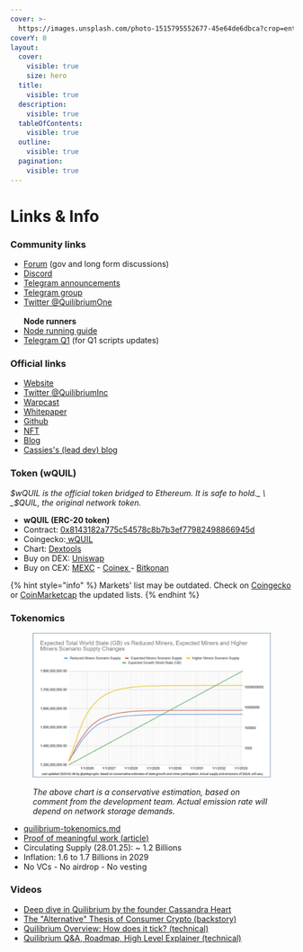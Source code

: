 ```yaml
---
cover: >-
  https://images.unsplash.com/photo-1515795552677-45e64de6dbca?crop=entropy&cs=srgb&fm=jpg&ixid=M3wxOTcwMjR8MHwxfHNlYXJjaHwxfHxRfGVufDB8fHx8MTcxODc4MjU5NHww&ixlib=rb-4.0.3&q=85
coverY: 0
layout:
  cover:
    visible: true
    size: hero
  title:
    visible: true
  description:
    visible: true
  tableOfContents:
    visible: true
  outline:
    visible: true
  pagination:
    visible: true
---
```


# Links & Info

### Community links <a href="#community-links" id="community-links"></a>

* [Forum](https://quilibrium.discourse.group/) (gov and long form discussions)
* [Discord](https://discord.gg/quilibrium)
* [Telegram announcements ](https://t.me/quilibriumANN)
* [Telegram group](https://t.me/quilibrium)
* [Twitter @QuilibriumOne](https://x.com/QuilibriumOne)\
  \
  **Node runners**
* [Node running guide](https://docs.quilibrium.one/)
* [Telegram Q1](https://t.me/quilibriumone) (for Q1 scripts updates)

### Official links <a href="#official-links" id="official-links"></a>

* [Website](https://quilibrium.com/)
* [Twitter @QuilibriumInc](https://x.com/QuilibriumInc)
* [Warpcast](https://warpcast.com/~/channel/quilibrium)
* [Whitepaper](https://quilibrium.com/quilibrium.pdf)
* [Github](https://github.com/quilibriumnetwork/)
* [NFT](https://opensea.io/collection/long-live-the-internet)
* [Blog](https://paragraph.xyz/@quilibrium.com)
* [Cassies's (lead dev) blog](https://cassieheart.substack.com/)

### Token (wQUIL) <a href="#buy-token" id="buy-token"></a>

_$wQUIL is the official token bridged to Ethereum. It is safe to hold._ \
_$QUIL, the original network token._

* **wQUIL (ERC-20 token)**
* Contract: [0x8143182a775c54578c8b7b3ef77982498866945d](https://etherscan.io/token/0x8143182a775c54578c8b7b3ef77982498866945d)
* Coingecko:[ wQUIL](https://www.coingecko.com/en/coins/wrapped-quil)
* Chart: [Dextools](https://www.dextools.io/app/en/ether/pair-explorer/0x43e7ade137b86798654d8e78c36d5a556a647224)
* Buy on DEX: [Uniswap](https://app.uniswap.org/swap?inputCurrency=ETH\&outputCurrency=0x8143182a775c54578c8b7b3ef77982498866945d)
* Buy on CEX: [MEXC](https://www.mexc.com/it-IT/exchange/WQUIL_USDT) - [Coinex ](https://www.coinex.com/en/exchange/wquil-usdt)- [Bitkonan](https://www.bitkonan.com/trade/view/wquil_usdt)

{% hint style="info" %}
Markets' list may be outdated. Check on [Coingecko](https://www.coingecko.com/en/coins/wrapped-quil) or [CoinMarketcap](https://coinmarketcap.com/currencies/wrapped-quil/#Markets) the updated lists.
{% endhint %}

### Tokenomics <a href="#tokenomics" id="tokenomics"></a>

<figure><img src=".gitbook/assets/Q-emissions-curve.jpg" alt=""><figcaption><p><em>The above chart is a conservative estimation, based on comment from the development team. Actual emission rate will depend on network storage demands.</em></p></figcaption></figure>

* [quilibrium-tokenomics.md](quilibrium-tokenomics.md "mention")
* [Proof of meaningful work (article)](https://paragraph.xyz/@quilibrium.com/proof-of-meaningful-work)
* Circulating Supply (28.01.25): \~ 1.2 Billions
* Inflation: 1.6 to 1.7 Billions in 2029
* No VCs - No airdrop - No vesting

### Videos <a href="#videos" id="videos"></a>

* [Deep dive in Quilibrium by the founder Cassandra Heart](https://www.youtube.com/watch?v=AeJ9sIK3R28)
* [The "Alternative" Thesis of Consumer Crypto (backstory)](https://www.youtube.com/watch?v=GeuZsX6dC08)
* [Quilibrium Overview: How does it tick? (technical)](https://www.youtube.com/watch?v=_mO07gDTX7Q)
* [Quilibrium Q\&A, Roadmap, High Level Explainer (technical)](https://www.youtube.com/watch?v=Ye677-FkgXE)
